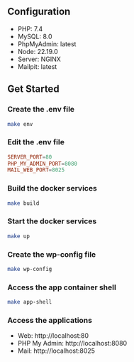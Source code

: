 ## Configuration
- PHP: 7.4
- MySQL: 8.0
- PhpMyAdmin: latest
- Node: 22.19.0
- Server: NGINX
- Mailpit: latest

## Get Started

### Create the .env file
```sh
make env
```

### Edit the .env file
```conf
SERVER_PORT=80
PHP_MY_ADMIN_PORT=8080
MAIL_WEB_PORT=8025
```

### Build the docker services
```sh
make build
```

### Start the docker services
```sh
make up
```

### Create the wp-config file
```sh
make wp-config
```

### Access the app container shell
```sh
make app-shell
```

### Access the applications
- Web: http://localhost:80
- PHP My Admin: http://localhost:8080
- Mail: http://localhost:8025